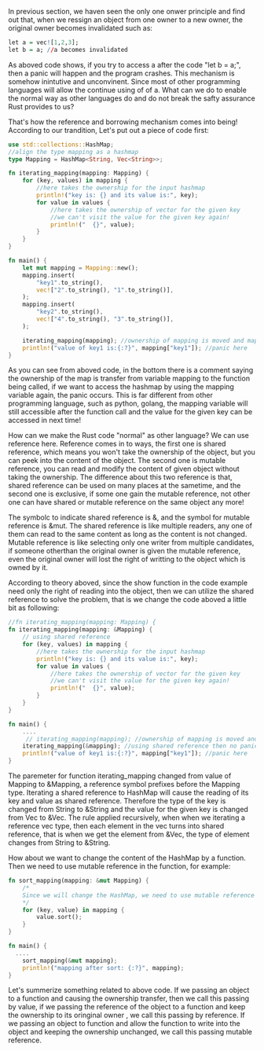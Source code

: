 In previous section, we haven seen the only one onwer principle and find out that, when we ressign an object from one owner to a new owner,
the original owner becomes invalidated such as:

```r
let a = vec![1,2,3];
let b = a; //a becomes invalidated
```

As aboved code shows, if you try to access a after the code "let b = a;", then a panic will happen and the program crashes. This mechanism is
somehow inintutive and unconvinent. Since most of other programming languages will allow the continue using of of a. What can we do to enable
the normal way as other languages do and do not break the safty assurance Rust provides to us? 

That's how the reference and borrowing mechanism comes into being! According to our trandition, Let's put out a piece of code first:
```rs
use std::collections::HashMap;
//align the type mapping as a hashmap
type Mapping = HashMap<String, Vec<String>>;

fn iterating_mapping(mapping: Mapping) {
    for (key, values) in mapping {
        //here takes the ownership for the input hashmap
        println!("key is: {} and its value is:", key);
        for value in values {
            //here takes the ownership of vector for the given key
            //we can't visit the value for the given key again!
            println!("  {}", value);
        }
    }
}

fn main() {
    let mut mapping = Mapping::new();
    mapping.insert(
        "key1".to_string(),
        vec!["2".to_string(), "1".to_string()],
    );
    mapping.insert(
        "key2".to_string(),
        vec!["4".to_string(), "3".to_string()],
    );

    iterating_mapping(mapping); //ownership of mapping is moved and mapping is invalidated
    println!("value of key1 is:{:?}", mapping["key1"]); //panic here
}

```
As you can see from aboved code, in the bottom there is a comment saying the ownership of the map is transfer from variable mapping
to the function being called, if we want to access the hashmap by using the mapping variable again, the panic occurs. This is far different
from other programming language, such as python, golang, the mapping variable will still accessible after the function call and the value
for the given key can be accessed in next time!

How can we make the Rust code "normal" as other language? We can use reference here. Reference comes in to ways, the first one is shared 
reference, which means you won't take the ownership of the object, but you can peek into the content of the object. The second one is mutable
reference, you can read and modify the content of given object without taking the ownership. The difference about this two reference is that,
shared reference can be used on many places at the sametime, and the second one is exclusive, if some one gain the mutable reference, not 
other one can have shared or mutable reference on the same object any more!

The symbolc to indicate shared reference is &, and the symbol for mutable reference is &mut. The shared reference is like multiple readers, any one of them can read
to the same content as long as the content is not changed. Mutable reference is like selecting only one writer from multiple candidates, if someone otherthan the 
original owner is given the mutable reference, even the original owner will lost the right of writting to the object which is owned by it.

According to theory aboved, since the show function in the code example need only the right of reading into the object, then we can utilize the shared reference to
solve the problem, that is we change the code aboved a little bit as following:
```rs
//fn iterating_mapping(mapping: Mapping) {
fn iterating_mapping(mapping: &Mapping) {
    // using shared reference
    for (key, values) in mapping {
        //here takes the ownership for the input hashmap
        println!("key is: {} and its value is:", key);
        for value in values {
            //here takes the ownership of vector for the given key
            //we can't visit the value for the given key again!
            println!("  {}", value);
        }
    }
}

fn main() {
    ....
     // iterating_mapping(mapping); //ownership of mapping is moved and mapping is invalidated
    iterating_mapping(&mapping); //using shared reference then no panic below
    println!("value of key1 is:{:?}", mapping["key1"]); //panic here
}
```
The paremeter for function iterating_mapping changed from value of Mapping to &Mapping, a reference symbol prefixes before the Mapping type. Iterating a shared 
reference to HashMap will cause the reading of its key and value as shared reference. Therefore the type of the key is changed from String to &String and the value
for the given key is changed from Vec<String> to &Vec<String>. The rule applied recursively, when when we iterating a reference vec type, then each element in the 
vec turns into shared reference, that is when we get the element from &Vec<String>, the type of element changes from String to &String.

How about we want to change the content of the HashMap by a function. Then we need to use mutable reference in the function, for example:

```rs
fn sort_mapping(mapping: &mut Mapping) {
    /*
    Since we will change the HashMap, we need to use mutable reference
    */
    for (key, value) in mapping {
        value.sort();
    }
}

fn main() {
  ....
    sort_mapping(&mut mapping);
    println!("mapping after sort: {:?}", mapping);
}
```

Let's summerize something related to above code. If we passing an object to a function and causing the ownership transfer, then we call this passing by value, if 
we passing the reference of the object to a function and keep the ownership to its oringinal owner , we call this passing by reference. If we passing an object to
function and allow the function to write into the object and keeping the ownership unchanged, we call this passing mutable reference.

